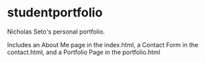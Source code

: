 # studentportfolio

Nicholas Seto's personal portfolio.

Includes an About Me page in the index.html, a Contact Form in the contact.html, and a Portfolio Page in the portfolio.html
